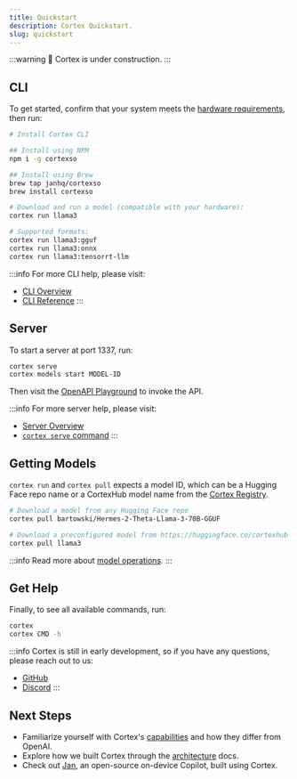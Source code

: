 ```yaml
---
title: Quickstart
description: Cortex Quickstart.
slug: quickstart
---
```


:::warning
🚧 Cortex is under construction.
:::

## CLI

To get started, confirm that your system meets the [hardware requirements](/docs/hardware), then run:

```bash
# Install Cortex CLI

## Install using NPM
npm i -g cortexso

## Install using Brew
brew tap janhq/cortexso
brew install cortexso

# Download and run a model (compatible with your hardware):
cortex run llama3

# Supported formats:
cortex run llama3:gguf
cortex run llama3:onnx
cortex run llama3:tensorrt-llm
```

:::info
For more CLI help, please visit:
- [CLI Overview](/docs/command-line)
- [CLI Reference](/docs/cli)
:::

## Server

To start a server at port 1337, run:
```bash
cortex serve
cortex models start MODEL-ID
```

Then visit the [OpenAPI Playground](http://localhost:1337/api) to invoke the API.

:::info
For more server help, please visit:
- [Server Overview](/docs/server)
- [`cortex serve` command](/docs/cli/serve)
:::

## Getting Models

`cortex run` and `cortex pull` expects a model ID, which can be a Hugging Face repo name or a CortexHub model name from the [Cortex Registry](https://huggingface.co/cortexhub).

```bash
# Download a model from any Hugging Face repo
cortex pull bartowski/Hermes-2-Theta-Llama-3-70B-GGUF

# Download a preconfigured model from https://huggingface.co/cortexhub
cortex pull llama3
```
:::info
Read more about [model operations](./model-operations).
:::

## Get Help

Finally, to see all available commands, run:
```bash
cortex
cortex CMD -h
```

:::info
Cortex is still in early development, so if you have any questions, please reach out to us: 
- [GitHub](https://github.com/janhq/cortex)
- [Discord](https://discord.gg/YFKKeuVu)
:::

## Next Steps

- Familiarize yourself with Cortex's [capabilities](./chat-completions.mdx) and how they differ from OpenAI.
- Explore how we built Cortex through the [architecture](/docs/architecture) docs.
- Check out [Jan](https://jan.ai/), an open-source on-device Copilot, built using Cortex.